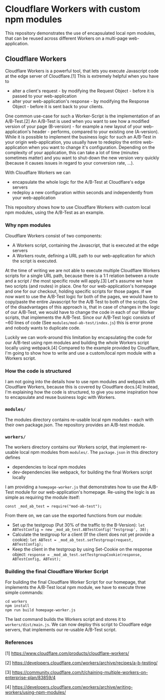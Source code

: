# Cloudflare Workers with custom npm modules

This repository demonstrates the use of encapsulated local npm modules, that can be reused across different Workers on
a multi-page web-application.

## Cloudflare Workers

Cloudflare Workers is a powerful tool, that lets you execute Javascript code at the edge server of Cloudflare.[1] This is 
extremely helpful when you have to 
- alter a client's request - by modifying the Request Object - before it is passed to your 
web-application
- alter your web-application's response - by modifying the Response Object - before it is sent back to 
your clients.

One common use-case for such a Worker-Script is the implementation of an A/B-Test.[2] An A/B-Test is used when you want to
see how a modified version of your page (B-version) - for example a new layout of your web-application's header - performs, 
compared to your existing one (A-version). While it is possible to implement the business logic for such an A/B-Test in
your origin web-application, you usually have to redeploy the entire web-application when you want to change it's
configuration. Depending on the complexity of your application, this can take a lot of time (minutes sometimes matter) 
and you want to shut-down the new version very quickly (because it causes issues in regard to your conversion rate, ...).

With Cloudflare Workers we can 
- encapsulate the whole logic for the A/B-Test at Cloudflare's edge servers
- redeploy a new configuration within seconds and independently from your web-application

This repository shows how to use Cloudflare Workers with custom local npm modules, using the A/B-Test as an example.

### Why npm modules

Cloudflare Workers consist of two components:
- A Workers script, containing the Javascript, that is executed at the edge servers
- A Workers route, defining a URL path to our web-application for which the script is executed.

At the time of writing we are not able to execute multiple Cloudflare Workers scripts for a single URL path, because
there is a 1:1 relation between a route and a script / the most specific route will apply.[3] Let's assume we have two 
scripts (and routes) in place. One for our web-application's homepage and one for our checkout, holding specific 
scripts for those pages. If we now want to use the A/B-Test logic for both of the pages, we would have to copy/paste 
the entire Javascript for the A/B Test to both of the scripts. One of the disadvantages of this approach is, that in 
case of changes in the logic of our A/B-Test, we would have to change the code in each of our Worker scripts, that 
implements the A/B-Test. Since our A/B-Test logic consists of ~60 lines of code (See `modules/mod-ab-test/index.js`) 
this is error prone and nobody wants to duplicate code.

Luckily we can work-around this limitation by encapsulating the code for our A/B-test using npm modules and building
the whole Workers script locally using webpack.[4] Compared to the example provided by Cloudflare, I'm going to show
how to write and use a custom/local npm module with a Workers script.

### How the code is structured

I am not going into the details how to use npm modules and webpack with Cloudflare Workers, because this is covered by 
Cloudflare docs.[4] Instead, I'm explaining how the code is structured, to give you some inspiration how to encapsulate and
reuse business logic with Workers.

### `modules/`

The modules directory contains re-usable local npm modules - each with their own package.json. The repository provides
an A/B-test module.

### `workers/`

The workers directory contains our Workers script, that implement re-usable local npm modules from `modules/`. The
`package.json` in this directory defines
- dependencies to local npm modules
- dev-dependencies like webpack, for building the final Workers script locally

I am providing a `homepage-worker.js` that demonstrates how to use the A/B-Test module for our web-application's homepage.
Re-using the logic is as simple as requiring the module itself:

`const _mod_ab_test = require("mod-ab-test");`

From there on, we can use the exported functions from our module:
- Set up the testgroup (Put 30% of the traffic to the B-Version): `let ABTestConfig = new _mod_ab_test.ABTestConfig('Testgroup', 30);` 
- Calculate the testgroup for a client (If the client does not yet provide a cookie): `let ABTest = _mod_ab_test.setTestgroup(request, ABTestConfig);`
- Keep the client in the testgroup by using Set-Cookie on the response object: `response = _mod_ab_test.setTestgroupCookie(response, ABTestConfig, ABTest);`

### Building the final Cloudflare Worker Script

For building the final Cloudflare Worker Script for our homepage, that implements the A/B-Test local npm module, we have to
execute three simple commands:

```
cd workers
npm install
npm run build homepage-worker.js
```

The last command builds the Workers script and stores it to `workers/dist/main.js`. We can now deploy this script to Cloudflare
edge servers, that implements our re-usable A/B-Test script.

### References
[1] https://www.cloudflare.com/products/cloudflare-workers/

[2] https://developers.cloudflare.com/workers/archive/recipes/a-b-testing/

[3] https://community.cloudflare.com/t/chaining-multiple-workers-on-enterprise-plan/83859/4

[4] https://developers.cloudflare.com/workers/archive/writing-workers/using-npm-modules/